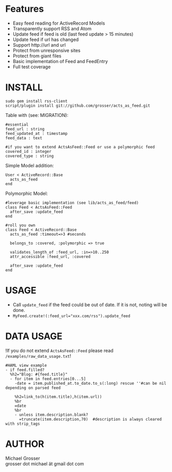Features
========
 - Easy feed reading for ActiveRecord Models
 - Transparently support RSS and Atom
 - Update feed if feed is old (last feed update > 15 minutes)
 - Update feed if url has changed
 - Support http://url and url
 - Protect from unresponsive sites
 - Protect from giant files
 - Basic implementation of Feed and FeedEntry
 - Full test coverage


INSTALL
=======

    sudo gem install rss-client
    script/plugin install git://github.com/grosser/acts_as_feed.git

Table with (see: MIGRATION):

    #essential
    feed_url : string
    feed_updated_at : timestamp
    feed_data : text

    #if you want to extend ActsAsFeed::Feed or use a polymorphic feed
    covered_id : integer
    covered_type : string

Simple Model addition:

    User < ActiveRecord::Base
      acts_as_feed
    end
    
Polymorphic Model:

    #leverage basic implementation (see lib/acts_as_feed/feed)
    class Feed < ActsAsFeed::Feed
      after_save :update_feed
    end

    #roll you own
    class Feed < ActiveRecord::Base
      acts_as_feed :timeout=>3 #seconds
      
      belongs_to :covered, :polymorphic => true
      
      validates_length_of :feed_url, :in=>10..250
      attr_accessible :feed_url, :covered
      
      after_save :update_feed
    end


USAGE
=====
 - Call `update_feed` if the feed could be out of date. If it is not, noting will be done.
 - `MyFeed.create!(:feed_url="xxx.com/rss").update_feed`


DATA USAGE
==========
!If you do not extend `ActsAsFeed::Feed` please read `/examples/raw_data_usage.txt`!

    #HAML view example
    - if feed.filled?
      %h2="Blog: #{feed.title}"
      - for item in feed.entries[0...5]
        -date = item.published_at.to_date.to_s(:long) rescue ''#can be nil depending on parsed feed

        %h2=link_to(h(item.title),h(item.url))
        %br
        =date
        %br
        - unless item.description.blank?
          =truncate(item.description,70)  #description is always cleared with strip_tags

 
AUTHOR
======
  Michael Grosser  
  grosser dot michael ät gmail dot com  
